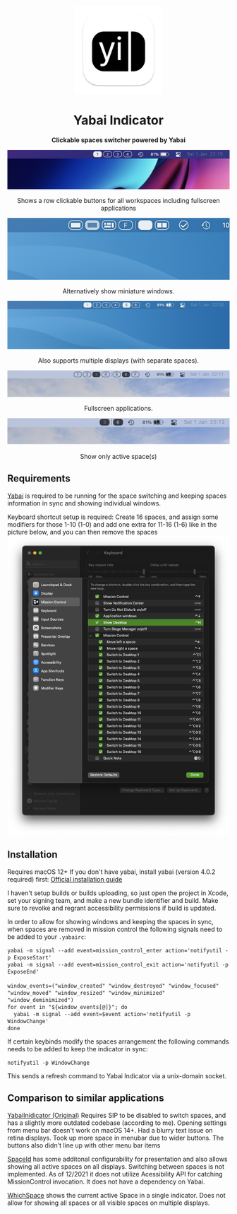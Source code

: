 <div align="center">
    <img src="docs/appicon.png" width="200" height="200">
    <h1>Yabai Indicator</h1>
    <p>
        <b>Clickable spaces switcher powered by Yabai</b>
    </p>

<img src="docs/simple.png" alt="screenshot">
<p>Shows a row clickable buttons for all workspaces including fullscreen applications</p>

<img src="docs/window-mode.png" alt="screenshot">
<p>Alternatively show miniature windows.</p>


<img src="docs/screenshot-dark.png" alt="screenshot2">
<p>Also supports multiple displays (with separate spaces).</p>

<img src="docs/fullscreen.png" alt="screenshot3">
<p>Fullscreen applications.</p>

<img src="docs/compact.png" alt="screenshot4">
<p>Show only active space(s)</p>
</div>

## Requirements

[Yabai](https://github.com/koekeishiya/yabai) is required to be running for the space switching and keeping spaces information in sync and showing individual windows.

Keyboard shortcut setup is required: Create 16 spaces, and assign some modifiers for those 1-10 (1-0) and add one extra for 11-16 (1-6) like in the picture below, and you can then remove the spaces
<img src="docs/settings.png" />

## Installation

Requires macOS 12+
If you don't have yabai, install yabai (version 4.0.2 required) first: [Official installation guide](https://github.com/koekeishiya/yabai/wiki/Installing-yabai-(latest-release))

I haven't setup builds or builds uploading, so just open the project in Xcode, set your signing team, and make a new bundle identifier and build. Make sure to revolke and regrant accessibility permissions if build is updated.

In order to allow for showing windows and keeping the spaces in sync, when spaces are removed in mission control the following signals need to be added to your `.yabairc`:

```
yabai -m signal --add event=mission_control_enter action='notifyutil -p ExposeStart'
yabai -m signal --add event=mission_control_exit action='notifyutil -p ExposeEnd'

window_events=("window_created" "window_destroyed" "window_focused" "window_moved" "window_resized" "window_minimized" "window_deminimized")
for event in "${window_events[@]}"; do
  yabai -m signal --add event=$event action='notifyutil -p WindowChange'
done
```

If certain keybinds modify the spaces arrangement the following commands needs to be added to keep the indicator in sync:

```
notifyutil -p WindowChange
```

This sends a refresh command to Yabai Indicator via a unix-domain socket.

## Comparison to similar applications

[YabaiInidicator (Original)](https://github.com/xiamaz/YabaiIndicator) Requires SIP to be disabled to switch spaces, and has a slightly more outdated codebase (according to me). Opening settings from menu bar doesn't work on macOS 14+. Had a blurry text issue on retina displays. Took up more space in menubar due to wider buttons. The buttons also didn't line up with other menu bar items

[SpaceId](https://github.com/dshnkao/SpaceId) has some additonal configurability for presentation and also allows showing all active spaces on all displays. Switching between spaces is not implemented. As of 12/2021 it does not utilize Acessibility API for catching MissionControl invocation. It does not have a dependency on Yabai.

[WhichSpace](https://github.com/gechr/WhichSpace) shows the current active Space in a single indicator. Does not allow for showing all spaces or all visible spaces on multiple displays.
